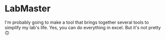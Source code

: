 # LabMaster

I'm probably going to make a tool that brings together several tools to simplify my lab's life. Yes, you can do everything in excel. But it's not pretty 🙃